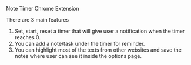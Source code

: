 Note Timer Chrome Extension

There are 3 main features
1. Set, start, reset a timer that will give user a notification when the timer reaches 0.
2. You can add a note/task under the timer for reminder.
3. You can highlight most of the texts from other websites and save the notes where user can see it inside the options page.
